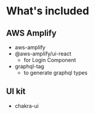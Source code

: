 # What's included

## AWS Amplify
- aws-amplify
- @aws-amplify/ui-react
    - for Login Component
- graphql-tag
    - to generate graphql types

## UI kit
- chakra-ui

